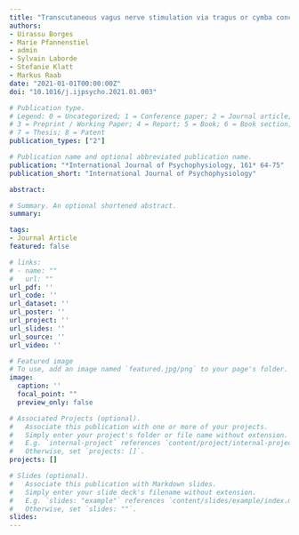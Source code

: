 ```yaml
---
title: "Transcutaneous vagus nerve stimulation via tragus or cymba conchae: Are its psychophysiological effects dependent on the stimulation area?"
authors:
- Uirassu Borges
- Marie Pfannenstiel
- admin
- Sylvain Laborde
- Stefanie Klatt
- Markus Raab
date: "2021-01-01T00:00:00Z"
doi: "10.1016/j.ijpsycho.2021.01.003"

# Publication type.
# Legend: 0 = Uncategorized; 1 = Conference paper; 2 = Journal article;
# 3 = Preprint / Working Paper; 4 = Report; 5 = Book; 6 = Book section;
# 7 = Thesis; 8 = Patent
publication_types: ["2"]

# Publication name and optional abbreviated publication name.
publication: "*International Journal of Psychophysiology, 161* 64-75"
publication_short: "International Journal of Psychophysiology"

abstract: 

# Summary. An optional shortened abstract.
summary: 

tags:
- Journal Article
featured: false

# links:
# - name: ""
#   url: ""
url_pdf: ''
url_code: ''
url_dataset: ''
url_poster: ''
url_project: ''
url_slides: ''
url_source: ''
url_video: ''

# Featured image
# To use, add an image named `featured.jpg/png` to your page's folder. 
image:
  caption: ''
  focal_point: ""
  preview_only: false

# Associated Projects (optional).
#   Associate this publication with one or more of your projects.
#   Simply enter your project's folder or file name without extension.
#   E.g. `internal-project` references `content/project/internal-project/index.md`.
#   Otherwise, set `projects: []`.
projects: []

# Slides (optional).
#   Associate this publication with Markdown slides.
#   Simply enter your slide deck's filename without extension.
#   E.g. `slides: "example"` references `content/slides/example/index.md`.
#   Otherwise, set `slides: ""`.
slides: 
---
```


